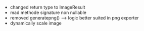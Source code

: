 - changed return type to ImageResult
- mad methode signature non nullable
- removed generatepng() --> logic better suited in png exporter
- dynamically scale image